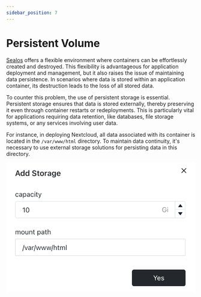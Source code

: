 ```yaml
---
sidebar_position: 7
---
```


# Persistent Volume

[Sealos](https://cloud.sealos.io) offers a flexible environment where containers can be effortlessly created and
destroyed. This flexibility is advantageous for application deployment and management, but it also raises the issue of
maintaining data persistence. In scenarios where data is stored within an application container, its destruction leads
to the loss of all stored data.

To counter this problem, the use of persistent storage is essential. Persistent storage ensures that data is stored
externally, thereby preserving it even through container restarts or redeployments. This is particularly vital for
applications requiring data retention, like databases, file storage systems, or any services involving user data.

For instance, in deploying Nextcloud, all data associated with its container is located in the `/var/www/html`
directory. To maintain data continuity, it's necessary to use external storage solutions for persisting data in this
directory.

![](images/persistent-volume.png)